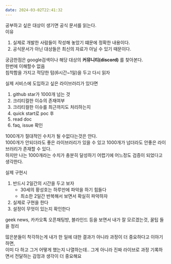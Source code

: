 ```yaml
---
date: 2024-03-02T22:41:32
---
```

공부하고 싶은 대상이 생기면 공식 문서를 읽는다.  
이유

1. 실제로 개발한 사람들이 작성해 놓았기 떄문에 정확한 내용이다.
2. 공식문서가 아닌 대상들은 최신의 자료가 아닐 수 있기 때문이다.

궁금한점은 google검색이나 해당 대상의 **커뮤니티(discord)** 를 찾아본다.  
한번에 이해할수 없음  
침착함을 가지고 적당한 텀(6시간~1일)을 두고 다시 읽자

실제 서비스에 도입하고 싶은 라이브러리가 있다면

1. github star가 1000개 넘는 것
2. 크리티컬한 이슈의 존재여부
3. 크리티컬한 이슈를 최근까지도 처리하는지
4. quick start로 poc 후
5. read doc
6. faq, issue 확인

1000개가 절대적인 수치가 될 수없다는것은 안다.  
1000개가 안되더라도 좋은 라이브러리가 있을 수 있고 1000개가 넘더라도 안좋은 라이브러리가 존재할 수 있다.  
하지만 나는 1000개라는 수치가 충분히 달성하기 어렵기에 어느정도 검증이 되었다고 생각한다.

실제 구현시
1.  반드시 2일간의 시간을 두고 보자
	- 30세의 황성호는 하루만에 파악을 하기 힘들다
	- 최소한 2일간 반복해서 보면서 확실히 파악하자
1. 실제로 구현을 한다
2. 설정이 무엇이 있는지 확인한다

geek news, 카카오톡 오픈채팅방, 블라인드 등을 보면서 내가 잘 모르겠는것, 꿀팁 들을 정리

많은분들이 착각하는게 내가 한 일에 대한 결과가 아니라 과정이 더 중요하다고 이야기하면,  
이미 다 하고 그거 어떻게 했는지 나열하는데.. 그게 아니라 진짜 라이브로 과정 기록하면서 전달하는 감정과 생각이 더 중요해요
